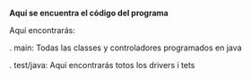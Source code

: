 **Aquí se encuentra el código del programa**

Aquí encontrarás:

. main: Todas las classes y controladores programados en java

. test/java: Aquí encontrarás totos los drivers i tets

